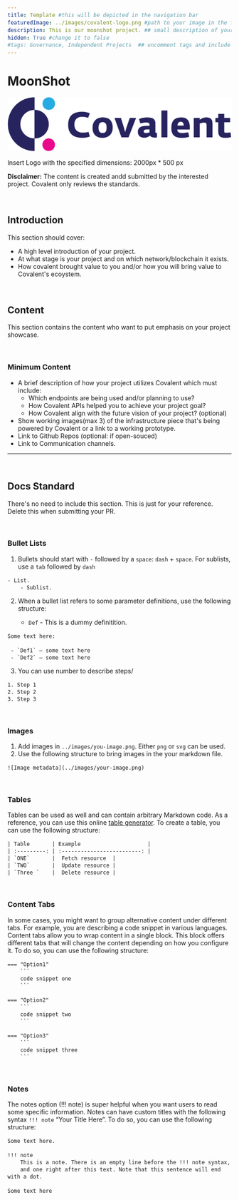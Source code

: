 ```yaml
---
title: Template #this will be depicted in the navigation bar
featuredImage: ../images/covalent-logo.png #path to your image in the folder
description: This is our moonshot project. ## small description of your project
hidden: True #change it to false
#tags: Governance, Independent Projects  ## uncomment tags and include appropriate tags
---
```

<!---
# You can add upto 4 - 5 tags. Out of which following 2 tags are must
## 1) DeFi/Governance/NFT/Wallet/ {Any new folder requested}
## 2) Independent Projects / Dungeons&Data / OneMillionWallet Hackathons/ ETHGlobal Hackathons/ Alchemists
## 3) Upto 3 custom tags that you want to introduce.
-->


# MoonShot 
<!---
Title should be in title case:
#Title
-->

![Template banner image](./images/covalent-logo.png) 

Insert Logo with the specified dimensions: 2000px * 500 px

**Disclaimer:** The content is created andd submitted by the interested project. Covalent only reviews the standards.

&nbsp;
## Introduction

This section should cover:
- A high level introduction of your project. 
- At what stage is your project and on which network/blockchain it exists.
- How covalent brought value to you and/or how you will bring value to Covalent's ecoystem.

&nbsp;
## Content 
This section contains the content who want to put emphasis on your project showcase.

&nbsp;
### Minimum Content
- A brief description of how your project utilizes Covalent which must include:
    - Which endpoints are being used and/or planning to use?
    - How Covalent APIs helped you to achieve your project goal?
    - How Covalent align with the future vision of your project? (optional)
- Show working images(max 3) of the infrastructure piece that's being powered by Covalent or a link to a working prototype.
- Link to Github Repos (optional: if open-souced)
- Link to Communication channels. 
---------

&nbsp;
## Docs Standard

There's no need to include this section. This is just for your reference. Delete this when submitting your PR.


&nbsp;
### Bullet Lists

1. Bullets should start with `-` followed by a `space`: `dash` + `space`. For sublists, use a `tab` followed by `dash`

```
- List.
    - Sublist.
```

2. When a bullet list refers to some parameter definitions, use the following structure:

    - `Def` - This is a dummy definitition. 

```
Some text here:

 - `Def1` — some text here
 - `Def2` — some text here
```

3. You can use number to describe steps/

```
1. Step 1
2. Step 2
3. Step 3
```

&nbsp;
### Images
1. Add images in `../images/you-image.png`. Either `png` or `svg` can be used.
2. Use the following structure to bring images in the your markdown file. 

```
![Image metadata](../images/your-image.png)
```

&nbsp;
### Tables

Tables can be used as well and can contain arbitrary Markdown code. As a reference, you can use this online [table generator](https://www.tablesgenerator.com/markdown_tables). To create a table, you can use the following structure:

```
| Table       | Example                     |
| :---------: | :-------------------------: |
| `ONE`       |  Fetch resource  |
| `TWO`       |  Update resource |
| `Three `    |  Delete resource |
```

&nbsp;
### Content Tabs
In some cases, you might want to group alternative content under different tabs. For example, you are describing a code snippet in various languages. Content tabs allow you to wrap content in a single block. This block offers different tabs that will change the content depending on how you configure it. To do so, you can use the following structure:

```
=== "Option1"
    ```
    code snippet one
    ```

=== "Option2"
    ```
    code snippet two
    ```

=== "Option3"
    ```
    code snippet three
    ```

```

&nbsp;
### Notes
The notes option (!!! note) is super helpful when you want users to read some specific information. Notes can have custom titles with the following syntax `!!! note` “Your Title Here”. To do so, you can use the following structure:

```
Some text here.

!!! note
    This is a note. There is an empty line before the !!! note syntax, 
    and one right after this text. Note that this sentence will end with a dot.
    
Some text here
```
